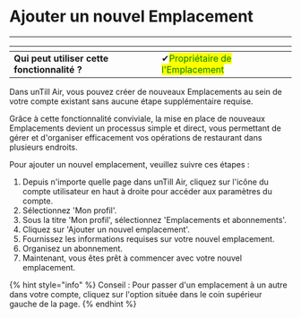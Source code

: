 # Ajouter un nouvel Emplacement

--------

<table data-card-size="large" data-view="cards" data-full-width="false"><thead><tr><th></th><th></th><th></th></tr></thead><tbody><tr><td><strong>Qui peut utiliser cette fonctionnalité ?</strong></td><td><span data-gb-custom-inline data-tag="emoji" data-code="2714">✔</span><mark style="color:green;">Propriétaire de l'Emplacement</mark></td><td></td></tr></tbody></table>

Dans unTill Air, vous pouvez créer de nouveaux Emplacements au sein de votre compte existant sans aucune étape supplémentaire requise.

Grâce à cette fonctionnalité conviviale, la mise en place de nouveaux Emplacements devient un processus simple et direct, vous permettant de gérer et d'organiser efficacement vos opérations de restaurant dans plusieurs endroits.

Pour ajouter un nouvel emplacement, veuillez suivre ces étapes :

1. Depuis n'importe quelle page dans unTill Air, cliquez sur l'icône du compte utilisateur en haut à droite pour accéder aux paramètres du compte.
2. Sélectionnez 'Mon profil'.
3. Sous la titre 'Mon profil', sélectionnez 'Emplacements et abonnements'.
4. Cliquez sur 'Ajouter un nouvel emplacement'.
5. Fournissez les informations requises sur votre nouvel emplacement.
6. Organisez un abonnement.
7. Maintenant, vous êtes prêt à commencer avec votre nouvel emplacement.

{% hint style="info" %}
Conseil : Pour passer d'un emplacement à un autre dans votre compte, cliquez sur l'option située dans le coin supérieur gauche de la page.
{% endhint %}
